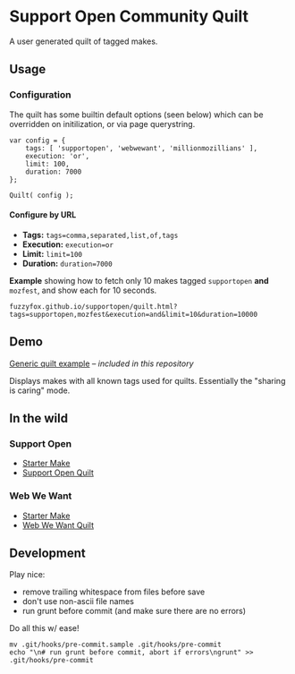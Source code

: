 # Support Open Community Quilt
A user generated quilt of tagged makes.

## Usage
### Configuration
The quilt has some builtin default options (seen below) which can be overridden on initilization, or via page querystring.

	var config = {
		tags: [ 'supportopen', 'webwewant', 'millionmozillians' ],
		execution: 'or',
		limit: 100,
		duration: 7000
	};

	Quilt( config );

#### Configure by URL
* **Tags:** `tags=comma,separated,list,of,tags`
* **Execution:** `execution=or`
* **Limit:** `limit=100`
* **Duration:** `duration=7000`

**Example** showing how to fetch only 10 makes tagged `supportopen` **and** `mozfest`, and show each for 10 seconds.

	fuzzyfox.github.io/supportopen/quilt.html?tags=supportopen,mozfest&execution=and&limit=10&duration=10000


## Demo
[Generic quilt example](http://fuzzyfox.github.io/supportopen/quilt.html) *– included in this repository*

Displays makes with all known tags used for quilts. Essentially the "sharing is caring" mode.

## In the wild
### Support Open
* [Starter Make](http://mzl.la/supportopen)
* [Support Open Quilt](http://mzl.la/supportopen-quilt)

### Web We Want
* [Starter Make](https://mozilla.makes.org/thimble/the-web-we-want)
* [Web We Want Quilt](http://mzl.la/webwewantremix)

## Development
Play nice:

* remove trailing whitespace from files before save
* don't use non-ascii file names
* run grunt before commit (and make sure there are no errors)

Do all this w/ ease!

	mv .git/hooks/pre-commit.sample .git/hooks/pre-commit
	echo "\n# run grunt before commit, abort if errors\ngrunt" >> .git/hooks/pre-commit
